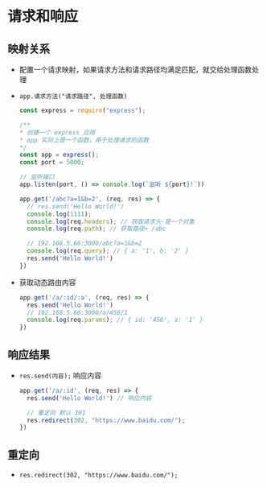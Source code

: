 # 请求和响应

## 映射关系

+ 配置一个请求映射，如果请求方法和请求路径均满足匹配，就交给处理函数处理

+ `app.请求方法("请求路径", 处理函数)`

  ```js
  const express = require("express");

  /**
  * 创建一个 express 应用
  * app 实际上是一个函数，用于处理请求的函数
  */
  const app = express();
  const port = 5000;

  // 监听端口
  app.listen(port, () => console.log(`监听 ${port}!`))

  app.get('/abc?a=1&b=2', (req, res) => {
    // res.send('Hello World!')
    console.log(1111);
    console.log(req.headers); // 获取请求头-是一个对象
    console.log(req.path); // 获取路径+ /abc

    // 192.168.5.66:3000/abc?a=1&b=2
    console.log(req.query); // { a: '1', b: '2' }
    res.send('Hello World!')
  })
  ```

+ 获取动态路由内容

  ```js
  app.get('/a/:id/:a', (req, res) => {
    res.send('Hello World!')
    // 192.168.5.66:3000/a/456/1
    console.log(req.params); // { id: '456', a: '1' }
  })
  ```

## 响应结果

+ `res.send(内容);` 响应内容

  ```js
  app.get('/a/:id', (req, res) => {
    res.send('Hello World!') // 响应内容

    // 重定向 默认 301
    res.redirect(302, "https://www.baidu.com/");
  })
  ```

## 重定向

+ `res.redirect(302, "https://www.baidu.com/");`
